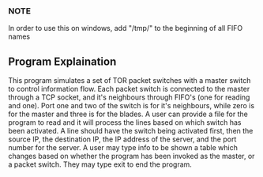 ### NOTE
In order to use this on windows, add "/tmp/" to the beginning of all FIFO names

## Program Explaination
This program simulates a set of TOR packet switches with a master switch to control information
flow. Each packet switch is connected to the master through a TCP socket, and it's neighbours 
through FIFO's (one for reading and one). Port one and two of the switch is for it's neighbours,
while zero is for the master and three is for the blades. A user can provide a file for the 
program to read and it will process the lines based on which switch has been activated. A line
should have the switch being activated first, then the source IP, the destination IP, the IP
address of the server, and the port number for the server. A user may type info to be shown a 
table which changes based on whether the program has been invoked as the master, or a packet 
switch. They may type exit to end the program.
